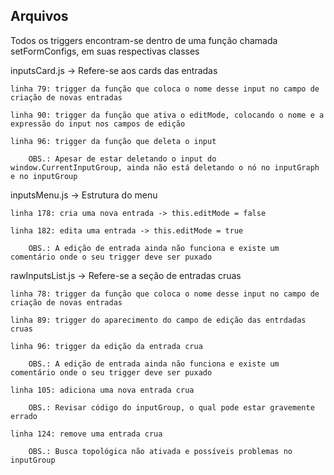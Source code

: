 ## Arquivos

Todos os triggers encontram-se dentro de uma função chamada setFormConfigs, em suas respectivas classes

inputsCard.js -> Refere-se aos cards das entradas

    linha 79: trigger da função que coloca o nome desse input no campo de criação de novas entradas
    
    linha 90: trigger da função que ativa o editMode, colocando o nome e a expressão do input nos campos de edição
    
    linha 96: trigger da função que deleta o input
    
        OBS.: Apesar de estar deletando o input do window.CurrentInputGroup, ainda não está deletando o nó no inputGraph e no inputGroup

inputsMenu.js -> Estrutura do menu

    linha 178: cria uma nova entrada -> this.editMode = false
    
    linha 182: edita uma entrada -> this.editMode = true
    
        OBS.: A edição de entrada ainda não funciona e existe um comentário onde o seu trigger deve ser puxado

rawInputsList.js -> Refere-se a seção de entradas cruas

    linha 78: trigger da função que coloca o nome desse input no campo de criação de novas entradas
    
    linha 89: trigger do aparecimento do campo de edição das entrdadas cruas
    
    linha 96: trigger da edição da entrada crua
    
        OBS.: A edição de entrada ainda não funciona e existe um comentário onde o seu trigger deve ser puxado
        
    linha 105: adiciona uma nova entrada crua
    
        OBS.: Revisar código do inputGroup, o qual pode estar gravemente errado
        
    linha 124: remove uma entrada crua
    
        OBS.: Busca topológica não ativada e possíveis problemas no inputGroup
